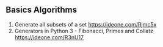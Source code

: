 ## Basics Algorithms

1. Generate all subsets of a set https://ideone.com/Rjmc5x
2. Generators in Python 3 - Fibonacci, Primes and Collatz https://ideone.com/R3nU17
